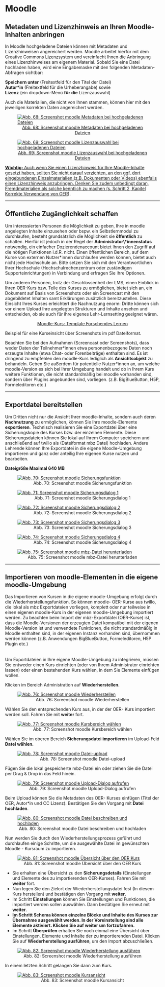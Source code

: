 <h1>Moodle</h1>
<link rel="stylesheet" href="https://cdnjs.cloudflare.com/ajax/libs/font-awesome/4.7.0/css/font-awesome.min.css">

<h2>Metadaten und Lizenzhinweis an Ihren Moodle-Inhalten anbringen</h2>
In Moodle hochgeladene Dateien können mit Metadaten und Lizenzhinweisen angereichert werden. Moodle arbeitet hierfür mit dem Creative Commons Lizenzsystem und vereinfacht Ihnen die Anbringung eines Lizenzhinweises am eigenem Material. Sobald Sie eine Datei hochladen haben, wird eine Eingabemaske mit den folgenden Metadaten-Abfragen sichtbar:

<b>Speichern unter</b> (Freitextfeld für den Titel der Datei)<br>
<b>Autor\*in</b> (Freitextfeld für die Urheberangabe) sowie<br>
<b>Lizenz</b> (ein dropdown-Menü <b>für die</b> Lizenzauswahl)<br>

Auch die Materialien, die nicht von Ihnen stammen, können hier mit den jeweiligen korrekten Daten angereichert werden.

<figure style="align:middle;">
  <a href="" target"_blank"><img src="images/Metadaten moodle.svg" alt="Abb. 68: Screenshot moodle Metadaten bei hochgeladenen Dateien" title="Abb. 68: Screenshot moodle Metadaten bei hochgeladenen Dateien"/>
  <figcaption style="text-align:center;font-size:14px;">Abb. 68: Screenshot moodle Metadaten bei hochgeladenen Dateien</figcaption>
</figure>

<figure style="align:middle;">
  <a href="" target"_blank"><img src="images/lizenzhinweis moodle.svg" alt="Abb. 69: Screenshot moodle Lizenzauswahl bei hochgeladenen Dateien" title="Abb. 69: Screenshot moodle Lizenzauswahl bei hochgeladenen Dateien"/>
  <figcaption style="text-align:center;font-size:14px;">Abb. 69: Screenshot moodle Lizenzauswahl bei hochgeladenen Dateien</figcaption>
</figure>

<div class="warningbox">
  <p>
    <i class="fa fa-lightbulb-o fa-lg"></i> <b>Wichtig:</b> Auch wenn Sie einen Lizenzhinweis für Ihre Moodle-Inhalte gesetzt haben, sollten Sie nicht darauf verzichten, an den ggf. dort eingebundenen Einzelmaterialien (z.B. Dokumenten oder Videos) ebenfalls einen Lizenzhinweis anzubringen. Denken Sie zudem unbedingt daran, Fremdmaterialien als solche kenntlich zu machen (s. Schritt 2, <a aria-describedby="Link zum Kapitel Korrekte Verwendung von OER" href="./#/step2.md#korrekteVerwendung">Kapitel Korrekte Verwendung von OER</a>).
  </p>
</div>

---
<h2>Öffentliche Zugänglichkeit schaffen</h2>
Um interessierten Personen die Möglichkeit zu geben, Ihre in moodle angelegten Inhalte einzusehen oder bspw. ein Selbstlernmodul zu durchlaufen, besteht grundsätzlich die Möglichkeit sie <b>öffentlich</b> zu schalten. Hierfür ist jedoch in der Regel der <b>Administrator\*innenstatus</b> notwendig, ein einfacher Dozierendenaccount bietet Ihnen den Zugriff auf die nötigen Funktionen i.d.R. nicht. Einen öffentlichen Bereich, auf dem Kurse von externen Nutzer*innen durchlaufen werden können, bietet auch nicht jede Hochschule an. Bitte setzen Sie sich mit den Verantwortlichen Ihrer Hochschule (Hochschulrechenzentrum oder zuständigen Supporteinrichtungen) in Verbindung und erfragen Sie Ihre Optionen. 

Um anderen Personen, trotz der Geschlossenheit der LMS, einen Einblick in Ihren OER-Kurs bzw. Teile des Kurses zu ermöglichen, bietet sich an, ein Dokument auf Basis von Screenshots oder ein Screencast mit den abgebildetet Inhalten samt Erklärungen zusätzlich bereitzustellen. Diese Einsicht Ihres Kurses erleichtert die Nachnutzung enorm: Dritte können sich vor einem Upload Ihre angelegten Strukturen und Inhalte ansehen und entscheiden, ob sie auch für ihre eigenes Lehr-Lernsetting geeignet wären.

<center>
  <a aria-describedby="Moodle-Kurs Template Forschendes Lernen - PDF download" href="documents/Kurseinsicht Forschendes Lernen_Moodleumgebung.pdf">Moodle-Kurs: Template Forschendes Lernen</a>
</center>

Beispiel für eine Kurseinsicht über Screenshots im pdf Dateiformat.

Beachten Sie bei den Aufnahmen (Screencast oder Screenshots), dass weder Daten der Teilnehmer\*innen etwa personenbezogene Daten noch erzeugte Inhalte (etwa Chat- oder Forenbeiträge) enthalten sind. Es ist dringend zu empfehlen den moodle-Kurs lediglich als <b>Ansichtsobjekt</b> zu behandeln. Geben Sie außerdem für potentielle Nutzer*innen an, um welche moodle-Version es sich bei Ihrer Umgebung handelt und ob in Ihrem Kurs weitere Funktionen, die nicht standardmäßig bei moodle vorhanden sind, sondern über Plugins angebunden sind, vorliegen. (z.B. BigBlueButton, H5P,  Formeleditoren etc.)

---
<h2>Exportdatei bereitstellen</h2>
  Um Dritten nicht nur die Ansicht Ihrer moodle-Inhalte, sondern auch deren <b>Nachnutzung</b> zu ermöglichen, können Sie Ihre moodle-Elemente <b>exportieren</b>. Technisch realisieren Sie eine Exportdatei über eine Sicherungskopie des Kurses bzw. der einzelnen Elemente. Diese Sicherungsdateien können Sie lokal auf Ihrem Computer speichern und anschließend auf twillo als (Dateiformat mbz Datei) hochladen. Andere Lehrende können Ihre Exportdatei in die eigene Moodle-Umgebung importieren und ganz oder anteilig Ihre eigenen Kurse nutzen und bearbeiten.

<b>Dateigröße Maximal 640 MB</b>

<figure style="align:middle;">
  <a href="images/moodle_Sicherung.svg" target"_blank"><img src="images/moodle_Sicherung.svg" alt="Abb. 70: Screenshot moodle Sicherungsfunktion" title="Abb. 70: Screenshot moodle Sicherungsfunktion"/></a>
  <figcaption style="text-align:center;font-size:14px;">Abb. 70: Screenshot moodle Sicherungsfunktion</figcaption>
</figure>

<figure style="align:middle;">
  <a href="images/moodle_Sicherung_Einstellungen1.svg" target="_blank"><img src="images/moodle_Sicherung_Einstellungen1.svg" alt="Abb. 71: Screenshot moodle Sicherungsdialog 1" title="Abb. 71: Screenshot moodle Sicherungsdialog 1"/></a>
  <figcaption style="text-align:center;font-size:14px;">Abb. 71: Screenshot moodle Sicherungsdialog 1</figcaption>
</figure>

<figure style="align:middle;">
  <a href="images/moodle_Sicherung_Einstellungen2.svg" target="_blank"><img src="images/moodle_Sicherung_Einstellungen2.svg" alt="Abb. 72: Screenshot moodle Sicherungsdialog 2" title="Abb. 72: Screenshot moodle Sicherungsdialog 2"/></a></a>
  <figcaption style="text-align:center;font-size:14px;">Abb. 72: Screenshot moodle Sicherungsdialog 2</figcaption>
</figure>

<figure style="align:middle;">
  <a href="images/moodle_Sicherung_Kontrollieren3.svg" target"_blank"><img src="images/moodle_Sicherung_Kontrollieren3.svg" alt="Abb. 73: Screenshot moodle Sicherungsdialog 3" title="Abb. 73: Screenshot moodle Sicherungsdialog 3"/></a>
  <figcaption style="text-align:center;font-size:14px;">Abb. 73: Screenshot moodle Sicherungsdialog 3</figcaption>
</figure>

<figure style="align:middle;">
  <a href="images/moodle_Sicherung_Fertigstellen3.svg" target"_blank"><img src="images/moodle_Sicherung_Fertigstellen3.svg" alt="Abb. 74: Screenshot moodle Sicherungsdialog 4" title="Abb. 74: Screenshot moodle Sicherungsdialog 4"/></a>
  <figcaption style="text-align:center;font-size:14px;">Abb. 74: Screenshot moodle Sicherungsdialog 4</figcaption>
</figure>

<figure style="align:middle;">
  <a href="images/moodle_Sicherung_Datei6.svg" target"_blank"><img src="images/moodle_Sicherung_Datei6.svg" alt="Abb. 75: Screenshot moodle mbz-Datei herunterladen" title="Abb. 75: Screenshot moodle mbz-Datei herunterladen"/></a>
  <figcaption style="text-align:center;font-size:14px;">Abb. 75: Screenshot moodle mbz-Datei herunterladen</figcaption>
</figure>

---
<h2>Importieren von moodle-Elementen in die eigene moodle-Umgebung</h2>
Das Importieren von Kursen in die eigene moodle-Umgebung erfolgt durch die Wiederherstellungsfunktion. So können moodle- OER-Kurse aus twillo, die lokal als mbz Exportdateien vorliegen, komplett oder nur teilweise in einen eigenen moodle-Kurs in der eigenen moodle-Umgebung importiert werden. Zu beachten beim Import der mbz-Exportdatei (OER-Kurse) ist, dass die Moodle-Versionen der erzeugten Datei kompatibel mit der eigenen Moodle-Version ist und verwendete Funktionen, die nicht standardmäßig in Moodle enthalten sind, in der eigenen Instanz vorhanden sind, übernommen werden können (z.B. Anwendungen BigBlueButton, Formeleditoren, H5P Plugin etc.)
<br><br><br>
Um Exportdateien in Ihre eigene Moodle-Umgebung zu integrieren, müssen Sie entweder einen Kurs einrichten (oder von Ihrem Administrator einrichten lassen) oder einen bestehenden Kurs wählen, in dem Sie Elemente einfügen wollen.

Klicken im Bereich Administration auf <b>Wiederherstellen</b>.

<figure style="align:middle;">
  <a href="images/moodle_import.svg" target"_blank"><img src="images/moodle_import.svg" alt="Abb. 76: Screenshot moodle Wiederherstellen" title="Abb. 76: Screenshot moodle Wiederherstellen"/></a>
  <figcaption style="text-align:center;font-size:14px;">Abb. 76: Screenshot moodle Wiederherstellen</figcaption>
</figure>

Wählen Sie den entsprechenden Kurs aus, in der der OER- Kurs importiert werden soll. Fahren Sie mit <b>weiter</b> fort.
  
<figure style="align:middle;">
  <a href="images/moodle_import2.svg" target"_blank"><img src="images/moodle_import2.svg" alt="Abb. 77: Screenshot moodle Kursbereich wählen" title="Abb. 77: Screenshot moodle Kursbereich wählen"/></a>
  <figcaption style="text-align:center;font-size:14px;">Abb. 77: Screenshot moodle Kursbereich wählen</figcaption>
</figure>

Wählen Sie im oberen Bereich <b>Sicherungsdatei importieren</b> im Upload-Feld <b>Datei wählen</b>. 
  
<figure style="align:middle;">
  <a href="images/moodle_import3.svg" target"_blank"><img src="images/moodle_import3.svg" alt="Abb. 78: Screenshot moodle Datei-upload" title="Abb. 78: Screenshot moodle Datei-upload"/></a>
  <figcaption style="text-align:center;font-size:14px;">Abb. 78: Screenshot moodle Datei-upload</figcaption>
</figure>

Fügen Sie die lokal gespeicherte mbz-Datei ein oder ziehen Sie die Datei per Drag & Drop in das Feld hinein.

<figure style="align:middle;">
  <a href="images/moodle_import4.svg" target"_blank"><img src="images/moodle_import4.svg" alt="Abb. 79: Screenshot moodle Upload-Dialog aufrufen" title="Abb. 79: Screenshot moodle Upload-Dialog aufrufen"/></a>
  <figcaption style="text-align:center;font-size:14px;">Abb. 79: Screenshot moodle Upload-Dialog aufrufen</figcaption>
</figure>

Beim Upload können Sie die Metadaten des OER- Kurses einfügen (Titel der OER, Autor*in und CC Lizenz). Bestätigen Sie den Vorgang mit <b>Datei hochladen</b>.

<figure style="align:middle;">
  <a href="images/moodle_import5.svg" target"_blank"><img src="images/moodle_import5.svg" alt="Abb. 80: Screenshot moodle Datei beschreiben und hochladen" title="Abb. 80: Screenshot moodle Datei beschreiben und hochladen"/></a>
  <figcaption style="text-align:center;font-size:14px;">Abb. 80: Screenshot moodle Datei beschreiben und hochladen</figcaption>
</figure>

Nun werden Sie durch den Wiederherstellungsprozess geführt und durchlaufen einige Schritte, um die ausgewählte Datei im gewünschten Moodle - Kursraum zu importieren.

<figure style="align:middle;">
  <a href="images/moodle_import6.svg" target"_blank"><img src="images/moodle_import6.svg" alt="Abb. 81: Screenshot moodle Übersicht über den OER Kurs" title="Abb. 81: Screenshot moodle Übersicht über den OER Kurs"/></a>
  <figcaption style="text-align:center;font-size:14px;">Abb. 81: Screenshot moodle Übersicht über den OER Kurs</figcaption>
</figure>

<ul>
  <li>Sie erhalten eine Übersicht zu den <b>Sicherungsdetails</b> (Einstellungen und Elemente des zu importierenden OER-Kurses). Fahren Sie mit <b>weiter</b> fort.
</li>
  <li>Nun legen Sie den Zielort der Wiederherstellungsdatei fest (In diesem Kurs herstellen) und bestätigen den Vorgang mit <b>weiter</b>.
</li>
  <li>Im Schritt <b>Einstellungen</b> können Sie Einstellungen und Funktionen, die importiert werden sollen auswählen. Dann bestätigen Sie erneut mit <b>weiter</b>.
</li>
  <li><b>Im Schritt Schema können einzelne Blöcke und Inhalte des Kurses zur Übernahme ausgewählt werden. In der Voreinstellung sind alle Elemente aktiviert. Klicken Sie auf weiter um fortzufahren.
</b></li>
  <li>Im Schritt <b>Überprüfen</b> erhalten Sie noch einmal eine Übersicht über Einstellungen, Elemente und Inhalte der zu importierenden Datei. Klicken Sie auf <b>Wiederherstellung ausführen</b>, um den Import abzuschließen.
</li>
</ul>

<figure style="align:middle;">
  <a href="images/moodle_import10.svg" target"_blank"><img src="images/moodle_import10.svg" alt="Abb. 82: Screenshot moodle Wiederherstellung ausführen" title="Abb. 82: Screenshot moodle Wiederherstellung ausführen"/></a>
  <figcaption style="text-align:center;font-size:14px;">Abb. 82: Screenshot moodle Wiederherstellung ausführen</figcaption>
</figure>

In einem letzten Schritt gelangen Sie dann zum Kurs.

<figure style="align:middle;">
  <a href="images/moodle_import11.svg" target"_blank"><img src="images/moodle_import11.svg" alt="Abb. 83: Screenshot moodle Kursansicht" title="Abb. 83: Screenshot moodle Kursansicht"/></a>
  <figcaption style="text-align:center;font-size:14px;">Abb. 83: Screenshot moodle Kursansicht</figcaption>
</figure>
